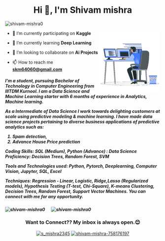 <h1 align="center">Hi 👋, I'm Shivam mishra</h1>
<p align="left"> <img src="https://komarev.com/ghpvc/?username=shivam-mishra0&label=Profile%20views&color=0e75b6&style=flat" alt="shivam-mishra0" /> </p>
<img align="right" width="40%" height"40%" src="https://raw.githubusercontent.com/Shuvo1260/shuvo1260/main/images/coding-boy.gif">

- 🔭 I’m currently participating on **Kaggle**

- 🌱 I’m currently learning **Deep Learning**

- 👯 I’m looking to collaborate on **Ai Projects**

- 📫 How to reach me **skm64060@gmail.com**

<h5> I'm a student, pursuing Bachelor of Technology in Computer Engineering from IIITDM Kurnool. I am a Data Science and Machine Learning starter with 6 months of experience in Analytics, Machine learning.

As a Intermediate of Data Science I work towards delighting customers at scale using predictive modeling & machine learning. I have made data science projects pertaining to diverse business applications of predictive analytics such as:
1) Spam detection,
2) Advance House Price prediction

Coding Skills: SQL (Medium), Python (Advance) : Data Science Proficiency: Decision Trees, Random Forest, SVM

Tools and Technologies used: Python, Pytorch, Deeplearning, Computer Vision, Jupyter, SQL, Excel

Techniques: Regression - Linear, Logistic, Ridge,Lasso (Regularized models), Hypothesis Testing (T-test, Chi-Square), K-means Clustering, Decision Trees, Random Forest, Support Vector Machines. You can connect with me for any opportunity.<h5>
  
<p>

<p>
<p><img align="center" height="200px" width="400px" float="left" src="https://github-readme-stats.vercel.app/api?username=shivam-mishra0&show_icons=true&locale=en&theme=radical" alt="shivam-mishra0" />&nbsp;&nbsp;&nbsp;&nbsp;&nbsp; <img align="center" height="200px" width="400px"  src="https://github-readme-streak-stats.herokuapp.com/?user=shivam-mishra0&theme=radical" alt="shivam-mishra0" /></p>
<p></p>
</p>


<h3 align="center">Want to Connect?? My inbox is always open.😊</h3>
<p align="center">
<a href="https://twitter.com/s_mishra2345" target="blank"><img align="center" src="https://raw.githubusercontent.com/rahuldkjain/github-profile-readme-generator/master/src/images/icons/Social/twitter.svg" alt="s_mishra2345" height="30" width="40" /></a>
<a href="https://www.linkedin.com/in/shivam-mishra-758176197/" target="blank"><img align="center" src="https://raw.githubusercontent.com/rahuldkjain/github-profile-readme-generator/master/src/images/icons/Social/linked-in-alt.svg" alt="shivam-mishra-758176197" height="30" width="40" /></a>
</p>


